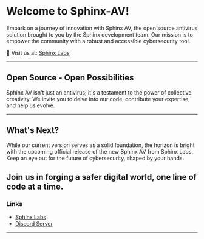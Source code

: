 # Welcome to Sphinx-AV!

Embark on a journey of innovation with Sphinx AV, the open source antivirus solution brought to you by the Sphinx development team. Our mission is to empower the community with a robust and accessible cybersecurity tool.

🔗 Visit us at: [Sphinx Labs](https://sphinxnet.lol/labs)

---

## Open Source - Open Possibilities
Sphinx AV isn't just an antivirus; it's a testament to the power of collective creativity. We invite you to delve into our code, contribute your expertise, and help us evolve.

---

## What's Next?
While our current version serves as a solid foundation, the horizon is bright with the upcoming official release of the new Sphinx AV from Sphinx Labs. Keep an eye out for the future of cybersecurity, shaped by your hands.

Join us in forging a safer digital world, one line of code at a time.
---

### Links
- [Sphinx Labs](https://sphinxnet.lol/labs)
- [Discord Server](https://discord.gg/KGAfXd8syu)

- ---
